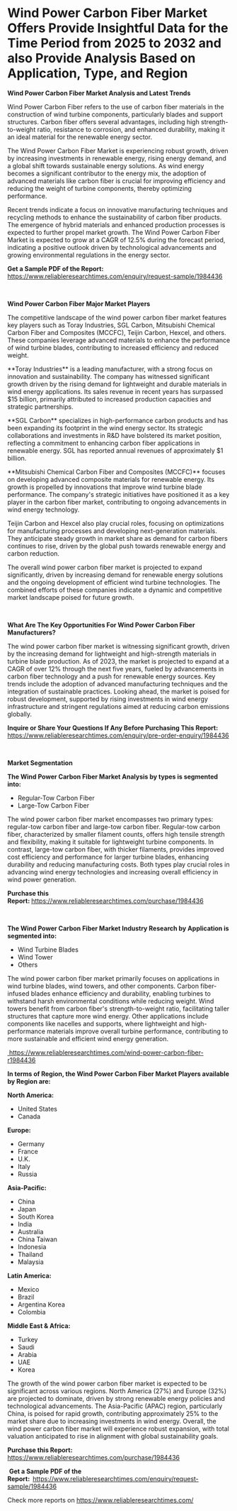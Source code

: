 <p><h1>Wind Power Carbon Fiber Market Offers Provide Insightful Data for the Time Period from 2025 to 2032 and also Provide Analysis Based on Application, Type, and Region</h1></p><p><strong>Wind Power Carbon Fiber Market Analysis and Latest Trends</strong></p>
<p><p>Wind Power Carbon Fiber refers to the use of carbon fiber materials in the construction of wind turbine components, particularly blades and support structures. Carbon fiber offers several advantages, including high strength-to-weight ratio, resistance to corrosion, and enhanced durability, making it an ideal material for the renewable energy sector. </p><p>The Wind Power Carbon Fiber Market is experiencing robust growth, driven by increasing investments in renewable energy, rising energy demand, and a global shift towards sustainable energy solutions. As wind energy becomes a significant contributor to the energy mix, the adoption of advanced materials like carbon fiber is crucial for improving efficiency and reducing the weight of turbine components, thereby optimizing performance.</p><p>Recent trends indicate a focus on innovative manufacturing techniques and recycling methods to enhance the sustainability of carbon fiber products. The emergence of hybrid materials and enhanced production processes is expected to further propel market growth. The Wind Power Carbon Fiber Market is expected to grow at a CAGR of 12.5% during the forecast period, indicating a positive outlook driven by technological advancements and growing environmental regulations in the energy sector.</p></p>
<p><strong>Get a Sample PDF of the Report:&nbsp;</strong> <a href="https://www.reliableresearchtimes.com/enquiry/request-sample/1984436?utm_campaign=2989&utm_medium=2&utm_source=Github&utm_content=ia&utm_term=03042025&utm_id=wind-power-carbon-fiber">https://www.reliableresearchtimes.com/enquiry/request-sample/1984436</a></p>
<p>&nbsp;</p>
<p><strong>Wind Power Carbon Fiber Major Market Players</strong></p>
<p><p>The competitive landscape of the wind power carbon fiber market features key players such as Toray Industries, SGL Carbon, Mitsubishi Chemical Carbon Fiber and Composites (MCCFC), Teijin Carbon, Hexcel, and others. These companies leverage advanced materials to enhance the performance of wind turbine blades, contributing to increased efficiency and reduced weight.</p><p>**Toray Industries** is a leading manufacturer, with a strong focus on innovation and sustainability. The company has witnessed significant growth driven by the rising demand for lightweight and durable materials in wind energy applications. Its sales revenue in recent years has surpassed $15 billion, primarily attributed to increased production capacities and strategic partnerships.</p><p>**SGL Carbon** specializes in high-performance carbon products and has been expanding its footprint in the wind energy sector. Its strategic collaborations and investments in R&D have bolstered its market position, reflecting a commitment to enhancing carbon fiber applications in renewable energy. SGL has reported annual revenues of approximately $1 billion.</p><p>**Mitsubishi Chemical Carbon Fiber and Composites (MCCFC)** focuses on developing advanced composite materials for renewable energy. Its growth is propelled by innovations that improve wind turbine blade performance. The company's strategic initiatives have positioned it as a key player in the carbon fiber market, contributing to ongoing advancements in wind energy technology.</p><p>Teijin Carbon and Hexcel also play crucial roles, focusing on optimizations for manufacturing processes and developing next-generation materials. They anticipate steady growth in market share as demand for carbon fibers continues to rise, driven by the global push towards renewable energy and carbon reduction.</p><p>The overall wind power carbon fiber market is projected to expand significantly, driven by increasing demand for renewable energy solutions and the ongoing development of efficient wind turbine technologies. The combined efforts of these companies indicate a dynamic and competitive market landscape poised for future growth.</p></p>
<p>&nbsp;</p>
<p><strong>What Are The Key Opportunities For Wind Power Carbon Fiber Manufacturers?</strong></p>
<p><p>The wind power carbon fiber market is witnessing significant growth, driven by the increasing demand for lightweight and high-strength materials in turbine blade production. As of 2023, the market is projected to expand at a CAGR of over 12% through the next five years, fueled by advancements in carbon fiber technology and a push for renewable energy sources. Key trends include the adoption of advanced manufacturing techniques and the integration of sustainable practices. Looking ahead, the market is poised for robust development, supported by rising investments in wind energy infrastructure and stringent regulations aimed at reducing carbon emissions globally.</p></p>
<p><strong>Inquire or Share Your Questions If Any Before Purchasing This Report:</strong> <a href="https://www.reliableresearchtimes.com/enquiry/pre-order-enquiry/1984436?utm_campaign=2989&utm_medium=2&utm_source=Github&utm_content=ia&utm_term=03042025&utm_id=wind-power-carbon-fiber">https://www.reliableresearchtimes.com/enquiry/pre-order-enquiry/1984436</a></p>
<p>&nbsp;</p>
<p><strong>Market Segmentation</strong></p>
<p><strong>The Wind Power Carbon Fiber Market Analysis by types is segmented into:</strong></p>
<p><ul><li>Regular-Tow Carbon Fiber</li><li>Large-Tow Carbon Fiber</li></ul></p>
<p><p>The wind power carbon fiber market encompasses two primary types: regular-tow carbon fiber and large-tow carbon fiber. Regular-tow carbon fiber, characterized by smaller filament counts, offers high tensile strength and flexibility, making it suitable for lightweight turbine components. In contrast, large-tow carbon fiber, with thicker filaments, provides improved cost efficiency and performance for larger turbine blades, enhancing durability and reducing manufacturing costs. Both types play crucial roles in advancing wind energy technologies and increasing overall efficiency in wind power generation.</p></p>
<p><strong>Purchase this Report:&nbsp;</strong><a href="https://www.reliableresearchtimes.com/purchase/1984436?utm_campaign=2989&utm_medium=2&utm_source=Github&utm_content=ia&utm_term=03042025&utm_id=wind-power-carbon-fiber">https://www.reliableresearchtimes.com/purchase/1984436</a></p>
<p>&nbsp;</p>
<p><strong>The Wind Power Carbon Fiber Market Industry Research by Application is segmented into:</strong></p>
<p><ul><li>Wind Turbine Blades</li><li>Wind Tower</li><li>Others</li></ul></p>
<p><p>The wind power carbon fiber market primarily focuses on applications in wind turbine blades, wind towers, and other components. Carbon fiber-infused blades enhance efficiency and durability, enabling turbines to withstand harsh environmental conditions while reducing weight. Wind towers benefit from carbon fiber's strength-to-weight ratio, facilitating taller structures that capture more wind energy. Other applications include components like nacelles and supports, where lightweight and high-performance materials improve overall turbine performance, contributing to more sustainable and efficient wind energy generation.</p></p>
<p><a href="https://www.reliableresearchtimes.com/wind-power-carbon-fiber-r1984436?utm_campaign=2989&utm_medium=2&utm_source=Github&utm_content=ia&utm_term=03042025&utm_id=wind-power-carbon-fiber">&nbsp;https://www.reliableresearchtimes.com/wind-power-carbon-fiber-r1984436</a></p>
<p><strong>In terms of Region, the Wind Power Carbon Fiber Market Players available by Region are:</strong></p>
<p>
    <p> <strong> North America: </strong>
        <ul>
            <li>United States</li>
            <li>Canada</li>
        </ul>
        </p> 
    <p> <strong> Europe: </strong>
        <ul>
            <li>Germany</li>
            <li>France</li>
            <li>U.K.</li>
            <li>Italy</li>
            <li>Russia</li>
        </ul>
        </p> 
    <p> <strong> Asia-Pacific: </strong>
        <ul>
            <li>China</li>
            <li>Japan</li>
            <li>South Korea</li>
            <li>India</li>
            <li>Australia</li>
            <li>China Taiwan</li>
            <li>Indonesia</li>
            <li>Thailand</li>
            <li>Malaysia</li>
        </ul>
        </p> 
    <p> <strong> Latin America: </strong>
        <ul>
            <li>Mexico</li>
            <li>Brazil</li>
            <li>Argentina Korea</li>
            <li>Colombia</li>
        </ul>
        </p> 
    <p> <strong> Middle East & Africa: </strong>
        <ul>
            <li>Turkey</li>
            <li>Saudi</li>
            <li>Arabia</li>
            <li>UAE</li>
            <li>Korea</li>
        </ul>
    </p>
    </p>
<p><p>The growth of the wind power carbon fiber market is expected to be significant across various regions. North America (27%) and Europe (32%) are projected to dominate, driven by strong renewable energy policies and technological advancements. The Asia-Pacific (APAC) region, particularly China, is poised for rapid growth, contributing approximately 25% to the market share due to increasing investments in wind energy. Overall, the wind power carbon fiber market will experience robust expansion, with total valuation anticipated to rise in alignment with global sustainability goals.</p></p>
<p><strong>Purchase this Report: </strong><a href="https://www.reliableresearchtimes.com/purchase/1984436?utm_campaign=2989&utm_medium=2&utm_source=Github&utm_content=ia&utm_term=03042025&utm_id=wind-power-carbon-fiber">https://www.reliableresearchtimes.com/purchase/1984436</a></p>
<p>&nbsp;<strong>Get a Sample PDF of the Report:&nbsp;&nbsp;</strong><a href="https://www.reliableresearchtimes.com/enquiry/request-sample/1984436?utm_campaign=2989&utm_medium=2&utm_source=Github&utm_content=ia&utm_term=03042025&utm_id=wind-power-carbon-fiber">https://www.reliableresearchtimes.com/enquiry/request-sample/1984436</a></p>
<p><strong></strong></p>
<p>Check more reports on <a href="https://www.reliableresearchtimes.com/?utm_campaign=2989&utm_medium=2&utm_source=Github&utm_content=ia&utm_term=03042025&utm_id=wind-power-carbon-fiber">https://www.reliableresearchtimes.com/</a></p>